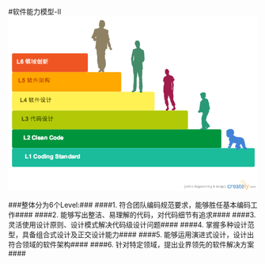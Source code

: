 
#软件能力模型-II
![软件能力模型](images/tech-growth-model/techGrowthModelII.png)

###整体分为6个Level:###
####1. 符合团队编码规范要求，能够胜任基本编码工作####
####2. 能够写出整洁、易理解的代码，对代码细节有追求####
####3. 灵活使用设计原则、设计模式解决代码级设计问题####
####4. 掌握多种设计范型，具备组合式设计及正交设计能力####
####5. 能够运用演进式设计，设计出符合领域的软件架构####
####6. 针对特定领域，提出业界领先的软件解决方案####

